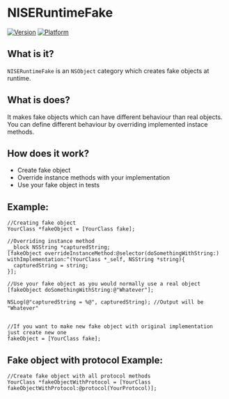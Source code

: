 NISERuntimeFake
=

[![Version](https://cocoapod-badges.herokuapp.com/v/NISERuntimeFake/badge.png)](http://cocoadocs.org/docsets/NISERuntimeFake)
[![Platform](http://cocoapod-badges.herokuapp.com/p/NISERuntimeFake/badge.png)](http://cocoadocs.org/docsets/NISERuntimeFake)

What is it?
-
`NISERuntimeFake` is an `NSObject` category which creates fake objects at runtime.

What is does?
-
It makes fake objects which can have different behaviour than real objects.  
You can define different behaviour by overriding implemented instace methods.

How does it work?
-
- Create fake object
- Override instance methods with your implementation
- Use your fake object in tests

Example:
-

    //Creating fake object
    YourClass *fakeObject = [YourClass fake]; 
    
    //Overriding instance method
    __block NSString *capturedString;
    [fakeObject overrideInstanceMethod:@selector(doSomethingWithString:) withImplementation:^(YourClass *_self, NSString *string){
      capturedString = string;
    }];
    
    //Use your fake object as you would normally use a real object
    [fakeObject doSomethingWithString:@"Whatever"];
    
    NSLog(@"capturedString = %@", capturedString); //Output will be "Whatever"

    
    //If you want to make new fake object with original implementation just create new one 
    fakeObject = [YourClass fake];
    
Fake object with protocol Example:
-

    //Create fake object with all protocol methods
    YourClass *fakeObjectWithProtocol = [YourClass fakeObjectWithProtocol:@protocol(YourProtocol)];
